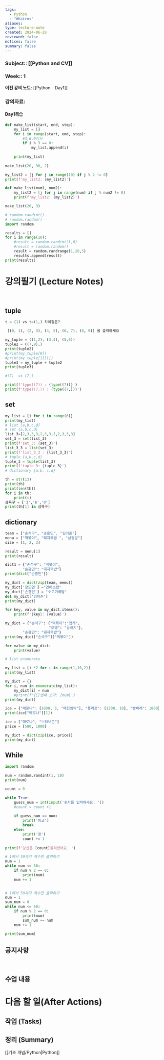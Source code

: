 ```yaml
---
tags:
  - Python
  - "#Kairos"
aliases: 
type: lecture-note
created: 2024-06-28
reviewed: false
notices: false
summary: false
---
```

### **Subject**:: [[Python and CV]]
### **Week**:: 1

**이전 강의 노트**: [[Python - Day1]]

### 강의자료: 
#### Day1복습

```python
def make_list(start, end, step):
    my_list = []
    for i in range(start, end, step):
        #3,6,9검사
        if i % 3 == 0:
            my_list.append(i)
    
    print(my_list)
    
make_list(20, 30, 2)

my_list2 = [j for j in range(10) if j % 2 != 0]
print(f'my_list2: {my_list2}')

def make_list(num1, num2):
    my_list2 = [j for j in range(num) if j % num2 != 0]
    print(f'my_list2: {my_list2}')

make_list(20, 3)
```

```python
# random.randint()
# random.random()
import random

results = []
for i in range(10):
    #result = random.randint(1,6)
    #result = random.random()
    result = random.randrange(1,20,5)
    results.append(result)
print(results)
```
# 강의필기 (Lecture Notes)
<br>

## tuple

```python
t = (1) vs t=(1,) 차이점은?
```

```python
 [(0, 1), (2, 3), (4, 5), (6, 7), (8, 9)] 을 출력하세요
```

```python
my_tuple = ((1,2), (3,4), (5,6))
tuple2 = ((7,8),)
print(tuple2)
#print(my_tuple[0])
#print(my_tuple[1][1])
tuple3 = my_tuple + tuple2
print(tuple3)

#(7)  vs (7,)

print(f'type((7)) : {type((7))}')
print(f'type((7,)) : {type((7,))}')
```

## set

```python
my_list = [i for i in range(6)]
print(my_list)
# list [a,b,c,d]
# set {a,b,c,d}
list_3=[2,3,3,3,2,3,3,3,2,3,3,3]
set_3 = set(list_3)
print(f'set_3: {set_3}')
list_3_3 = list(set_3)
print(f'list_3_3 : {list_3_3}')
# tuple (a,b,c,d)
tuple_3 = tuple(list_3)
print(f'tuple_3: {tuple_3}')
# dictionary {a:b, c:d}

```

```python
th = str(13)
print(th)
print(len(th))
for i in th:
    print(i)
삼육구 = ['3','6','9']
print(th[1] in 삼육구)
```

## dictionary

```python
team = ["손석구", "손흥민", "김어준"]
menu = ["떡볶이", "돼지국밥 ", "삼겹살"]
size = [1, 2, 3]

result = menu[1]
print(result)

dict1 = {"손석구": "떡볶이",
        "손흥민": "돼지국밥"}
print(dict["손흥민"])

my_dict = dict(zip(team, menu))
my_dict['장도연'] ="연어초밥"
my_dict['손흥민'] = "소고기국밥"
del my_dict['김어준']
print(my_dict)

for key, value in my_dict.items():
    print(f'{key}: {value}') 

```

```python
my_dict = {"손석구": {"떡볶이":"맵게",
                    "오뎅": "곱배기"},
        "손흥민": "돼지국밥"}
print(my_dict["손석구"]["떡볶이"])

for value in my_dict:
    print(value)
```

```python
# list enumerate

my_list = [i *2 for i in range(1,10,2)]
print(my_list)

my_dict = {}
for i, num in enumerate(my_list):
    my_dict[i] = num
    #print(f'{i}번째 숫자: {num}')
print(my_dict)  
```

```python
ice = {"메로나": [1000, 3, "매진임박"], "폴라포": [1200, 10], "빵빠레": 1800}
print(ice["메로나"][1])

ice = ["메로나", "브라보콘"]
price = [500, 1000]

my_dict = dict(zip(ice, price))
print(my_dict)
```

## While

```python
import random
 
num = random.randint(1, 10)
print(num)

count = 0

while True:      
    guess_num = int(input('숫자를 입력하세요: '))
    #count = count +1   
    
    if guess_num == num:
        print('빙고')
        break
    else:
        print('꽝')
        count += 1
        
print(f'당신은 {count}틀리셨어요. ')
```

```python
# 1에서 50까지 짝수만 출력하기
num = 1
while num <= 50:
    if num % 2 == 0:
        print(num)
    num += 1
    
```

```python
# 1에서 50까지 짝수만 출력하기
num = 1
sum_num = 0
while num <= 50:
    if num % 2 == 0:
        print(num)
        sum_num += num
    num += 1

print(sum_num)
```
## 공지사항
<br>



## 수업 내용


# 다음 할 일(After Actions)
## 작업 (Tasks)


## 정리 (Summary)
[[기초 개념/Python|Python]]


